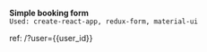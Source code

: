 **Simple booking form** <br>
`Used: create-react-app, redux-form, material-ui`

ref: /?user={{user_id}}